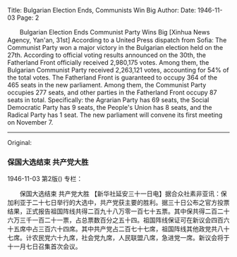 Title: Bulgarian Election Ends, Communists Win Big
Author:
Date: 1946-11-03
Page: 2

　　Bulgarian Election Ends
    Communist Party Wins Big
    [Xinhua News Agency, Yan'an, 31st] According to a United Press dispatch from Sofia: The Communist Party won a major victory in the Bulgarian election held on the 27th. According to official voting results announced on the 30th, the Fatherland Front officially received 2,980,175 votes. Among them, the Bulgarian Communist Party received 2,263,121 votes, accounting for 54% of the total votes. The Fatherland Front is guaranteed to occupy 364 of the 465 seats in the new parliament. Among them, the Communist Party occupies 277 seats, and other parties in the Fatherland Front occupy 87 seats in total. Specifically: the Agrarian Party has 69 seats, the Social Democratic Party has 9 seats, the People's Union has 8 seats, and the Radical Party has 1 seat. The new parliament will convene its first meeting on November 7.



<hr /> 

Original: 


### 保国大选结束  共产党大胜

1946-11-03
第2版()
专栏：

　　保国大选结束
    共产党大胜
    【新华社延安三十一日电】据合众社素非亚讯：保加利亚于二十七日举行的大选中，共产党获主要的胜利。据三十日公布之官方投票结果，正式报告祖国阵线共得二百九十八万零一百七十五票。其中保共得二百二十六万三千一百二十一票，占总票数百分之五十四。祖国阵线保证可在新议会四百六十五席中占三百六十四席。其中共产党占二百七十七席，祖国阵线其他政党共八十七席。计农民党六十九席，社会党九席，人民联盟八席，急进党一席。新议会将于十一月七日召集首次会议。
